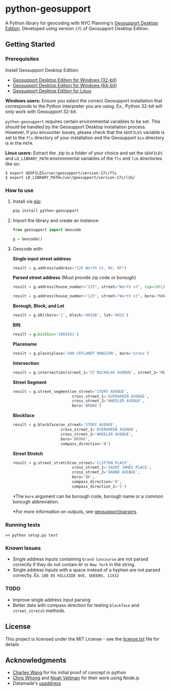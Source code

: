 # python-geosupport

A Python library for geocoding with NYC Planning's [Geosupport Desktop Edition](https://www1.nyc.gov/site/planning/data-maps/open-data/dwn-gde-home.page).
Developed using version `17C` of Geosupport Desktop Edition.


## Getting Started
### Prerequisites

Install Geosupport Desktop Edition:

   * [Geosupport Desktop Edition for Windows (32-bit)](http://www1.nyc.gov/assets/planning/download/zip/data-maps/open-data/gde_17c.zip)
   * [Geosupport Desktop Edition for Windows (64-bit)](http://www1.nyc.gov/assets/planning/download/zip/data-maps/open-data/gde64_17c.zip)
   * [Geosupport Desktop Edition for Linux](https://www1.nyc.gov/assets/planning/download/zip/data-maps/open-data/gdelx_17c.zip)

**Windows users:** Ensure you select the correct Geosupport installation that corresponds to the Python interpreter you are using. Ex., Python 32-bit will only work with Geosupport 32-bit.

`python-geosupport` requires certain environmental variables to be set. This should be handled by the Geosupport Desktop installation process. However, if you encounter issues, please check that the `GEOFILES` variable is set to the `fls` directory of your installation and the Geosupport `bin` directory is in the `PATH`.


**Linux users:** Extract the .zip to a folder of your choice and set the `GEOFILES` and `LD_LIBRARY_PATH` environmental variables of the `fls` and `lib` directories like so:

```shell
$ export GEOFILES=/var/geosupport/version-17c/fls
$ export LD_LIBRARY_PATH=/var/geosupport/version-17c/lib/
```

### How to use
1. Install via [pip](https://pip.readthedocs.io/en/latest/quickstart.html):
    ```python
    pip install python-geosupport
    ```

2. Import the library and create an instance:
    ```python
    from geosupport import Geocode

    g = Geocode()
    ```

3. Geocode with:

    **Single input street address**
    ```python
    result = g.address(address="125 Worth st, NY, NY")
    ```

    **Parsed street address** (Must provide zip code or borough)
    ```python
    result = g.address(house_number="125", street="Worth st", zip=10013)

    result = g.address(house_number="125", street="Worth st", boro='MANHATTAN')
     ```

    **Borough, Block, and Lot**
    ```python
    result = g.bbl(boro='1', block='00168', lot='0032')
    ```
    **BIN**
    ```python
    result = g.bin(bin='1001831')
    ```
    **Placename**
    ```python
    result = g.place(place='VAN CRTLANDT MANSION', boro='bronx')
    ```
    **Intersection**
    ```python
    result = g.intersection(street_1='ST NICHOLAS AVENUE', street_2='MENAHAN STREET', boro='QUEENS')
    ```
    **Street Segment**
    ```python
    result = g.street_segment(on_street='STORY AVENUE',
                              cross_street_1='EVERGREEN AVENUE',
                              cross_street_2='WHEELER AVENUE',
                              boro='BRONX')
    ```
    **Blockface**
    ```python
    result = g.blockface(on_street='STORY AVENUE',
                         cross_street_1='EVERGREEN AVENUE',
                         cross_street_2='WHEELER AVENUE',
                         boro='BRONX',
                         compass_direction='N')
    ```

    **Street Stretch**
    ```python
    result = g.street_stretch(on_street='CLIFTON PLACE',
                              cross_street_1='SAINT JAMES PLACE',
                              cross_street_2='GRAND AVENUE',
                              boro='BK',
                              compass_direction='N',
                              compass_direction_2='S')
    ```

    *The `boro` argument can be borough code, borough name or a common borough abbreviation.


    *For more information on outputs, see [geosupport/parsers](https://github.com/ishiland/python-geosupport/tree/master/geosupport/parsers).

### Running tests
```
>> python setup.py test
```

### Known Issues
* Single address inputs containing `Grand Concourse`  are not parsed correctly if they do not contain `NY` or `New York` in the string.
* Single address inputs with a space instead of a hyphen are not parsed correctly. Ex. `180 05 HILLSIDE AVE, QUEENS, 11432`

### TODO
* Improve single address input parsing
* Better data with compass direction for testing `blockface` and `street_stretch` methods.

## License

This project is licensed under the MIT License - see the [license.txt](license.txt) file for details

## Acknowledgments

* [Charles Wang](https://github.com/CharlesKWang/NYC-Geocoder) for his initial proof of concept in python
* [Chris Whong](https://gist.github.com/chriswhong/2e5f0f41fc5d366ec902613251445b30) and [Noah Veltman](https://github.com/veltman/node-geosupport) for their work using Node.js
* Datamade's [usaddress](https://github.com/datamade/usaddress)
